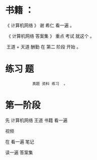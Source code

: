 # 书籍 ：

《 计算机网络  》 谢 希仁  看一遍 。 

​				《 计算机网络  答案集 》 重点   考试 就这个 。

​				王道 + 天道 酬勤    在 第二 阶段 开始 。

# 练习 题 

 				真题 资料 练习  。

# 第一阶段  

先 计算机网络 王道
书籍 看一遍 

视频



在 看一遍 笔记 

读一遍 答案集 






